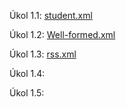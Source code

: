 Úkol 1.1: [student.xml](https://github.com/MystiMiki/PIN/blob/main/cv1/student.xml)

Úkol 1.2: [Well-formed.xml](https://github.com/MystiMiki/PIN/blob/main/cv1/Well-formed.xml)

Úkol 1.3: [rss.xml](https://github.com/MystiMiki/PIN/blob/main/cv1/rss.xml)

Úkol 1.4:

Úkol 1.5: 

